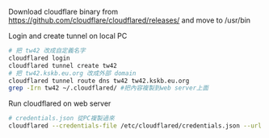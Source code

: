 Download cloudflare binary from https://github.com/cloudflare/cloudflared/releases/ and move to /usr/bin

Login and create tunnel on local PC
```bash
# 把 tw42 改成自定義名字
cloudflared login
cloudflared tunnel create tw42
# 把 tw42.kskb.eu.org 改成外部 domain
cloudflared tunnel route dns tw42 tw42.kskb.eu.org
grep -Irn tw42 ~/.cloudflared/ #把內容複製到web server上面
```

Run cloudflared on web server
```bash
# credentials.json 從PC複製過來
cloudflared --credentials-file /etc/cloudflared/credentials.json --url http://127.0.0.1:$WEB_PORT tunnel run tw42
```
